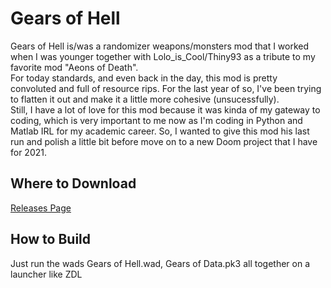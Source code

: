 Gears of Hell
========
Gears of Hell is/was a randomizer weapons/monsters mod that I worked when I was younger together with Lolo_is_Cool/Thiny93 as a tribute to my favorite mod "Aeons of Death".  
For today standards, and even back in the day, this mod is pretty convoluted and full of resource rips. For the last year of so, I've been trying to flatten it out and make it a little more cohesive (unsucessfully).  
Still, I have a lot of love for this mod because it was kinda of my gateway to coding, which is very important to me now as I'm coding in Python and Matlab IRL for my academic career. So, I wanted to give this mod his last run and polish a little bit before move on to a new Doom project that I have for 2021.  
  
Where to Download
-------------------------------
[Releases Page](https://github.com/HSektor/Gears-of-Hell/releases)
  
How to Build
------------
Just run the wads Gears of Hell.wad, Gears of Data.pk3 all together on a launcher like ZDL
